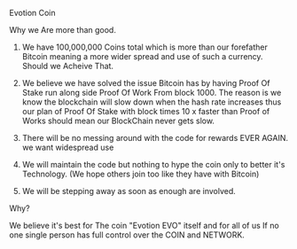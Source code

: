 Evotion Coin

Why we Are more than good.

1. We have 100,000,000 Coins total which is more than our forefather Bitcoin meaning a more wider spread and use of such a currency. Should we Acheive That.

2. We believe we have solved the issue Bitcoin has by having Proof Of Stake run along side Proof Of Work From block 1000. The reason is we know the blockchain will slow down when the hash rate increases thus our plan of Proof Of Stake with block times 10 x faster than Proof of Works should mean our BlockChain never gets slow.

3. There will be no messing around with the code for rewards EVER AGAIN.
we want widespread use

4. We will maintain the code but nothing to hype the coin only to better it's Technology.
(We hope others join too like they have with Bitcoin)

5. We will be stepping away as soon as enough are involved.

Why?

We believe it's best for The coin "Evotion EVO" itself and for all of us If no one single person has full control over the COIN and NETWORK.

